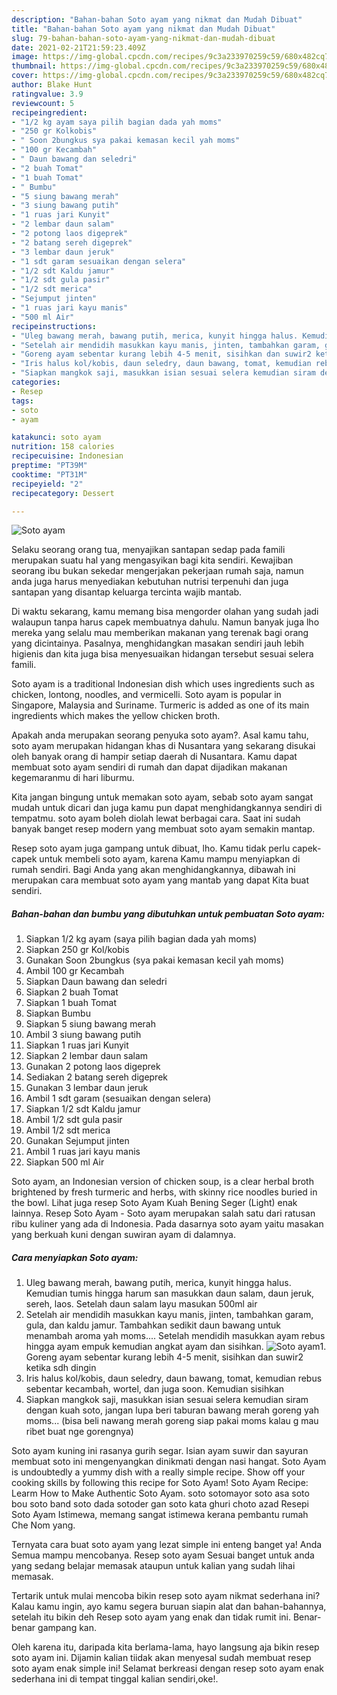 ```yaml
---
description: "Bahan-bahan Soto ayam yang nikmat dan Mudah Dibuat"
title: "Bahan-bahan Soto ayam yang nikmat dan Mudah Dibuat"
slug: 79-bahan-bahan-soto-ayam-yang-nikmat-dan-mudah-dibuat
date: 2021-02-21T21:59:23.409Z
image: https://img-global.cpcdn.com/recipes/9c3a233970259c59/680x482cq70/soto-ayam-foto-resep-utama.jpg
thumbnail: https://img-global.cpcdn.com/recipes/9c3a233970259c59/680x482cq70/soto-ayam-foto-resep-utama.jpg
cover: https://img-global.cpcdn.com/recipes/9c3a233970259c59/680x482cq70/soto-ayam-foto-resep-utama.jpg
author: Blake Hunt
ratingvalue: 3.9
reviewcount: 5
recipeingredient:
- "1/2 kg ayam saya pilih bagian dada yah moms"
- "250 gr Kolkobis"
- " Soon 2bungkus sya pakai kemasan kecil yah moms"
- "100 gr Kecambah"
- " Daun bawang dan seledri"
- "2 buah Tomat"
- "1 buah Tomat"
- " Bumbu"
- "5 siung bawang merah"
- "3 siung bawang putih"
- "1 ruas jari Kunyit"
- "2 lembar daun salam"
- "2 potong laos digeprek"
- "2 batang sereh digeprek"
- "3 lembar daun jeruk"
- "1 sdt garam sesuaikan dengan selera"
- "1/2 sdt Kaldu jamur"
- "1/2 sdt gula pasir"
- "1/2 sdt merica"
- "Sejumput jinten"
- "1 ruas jari kayu manis"
- "500 ml Air"
recipeinstructions:
- "Uleg bawang merah, bawang putih, merica, kunyit hingga halus. Kemudian tumis hingga harum san masukkan daun salam, daun jeruk, sereh, laos. Setelah daun salam layu masukan 500ml air"
- "Setelah air mendidih masukkan kayu manis, jinten, tambahkan garam, gula, dan kaldu jamur. Tambahkan sedikit daun bawang untuk menambah aroma yah moms.... Setelah mendidih masukkan ayam rebus hingga ayam empuk kemudian angkat ayam dan sisihkan."
- "Goreng ayam sebentar kurang lebih 4-5 menit, sisihkan dan suwir2 ketika sdh dingin"
- "Iris halus kol/kobis, daun seledry, daun bawang, tomat, kemudian rebus sebentar kecambah, wortel, dan juga soon. Kemudian sisihkan"
- "Siapkan mangkok saji, masukkan isian sesuai selera kemudian siram dengan kuah soto, jangan lupa beri taburan bawang merah goreng yah moms... (bisa beli nawang merah goreng siap pakai moms kalau g mau ribet buat nge gorengnya)"
categories:
- Resep
tags:
- soto
- ayam

katakunci: soto ayam 
nutrition: 158 calories
recipecuisine: Indonesian
preptime: "PT39M"
cooktime: "PT31M"
recipeyield: "2"
recipecategory: Dessert

---
```



![Soto ayam](https://img-global.cpcdn.com/recipes/9c3a233970259c59/680x482cq70/soto-ayam-foto-resep-utama.jpg)

Selaku seorang orang tua, menyajikan santapan sedap pada famili merupakan suatu hal yang mengasyikan bagi kita sendiri. Kewajiban seorang ibu bukan sekedar mengerjakan pekerjaan rumah saja, namun anda juga harus menyediakan kebutuhan nutrisi terpenuhi dan juga santapan yang disantap keluarga tercinta wajib mantab.

Di waktu  sekarang, kamu memang bisa mengorder olahan yang sudah jadi walaupun tanpa harus capek membuatnya dahulu. Namun banyak juga lho mereka yang selalu mau memberikan makanan yang terenak bagi orang yang dicintainya. Pasalnya, menghidangkan masakan sendiri jauh lebih higienis dan kita juga bisa menyesuaikan hidangan tersebut sesuai selera famili. 

Soto ayam is a traditional Indonesian dish which uses ingredients such as chicken, lontong, noodles, and vermicelli. Soto ayam is popular in Singapore, Malaysia and Suriname. Turmeric is added as one of its main ingredients which makes the yellow chicken broth.

Apakah anda merupakan seorang penyuka soto ayam?. Asal kamu tahu, soto ayam merupakan hidangan khas di Nusantara yang sekarang disukai oleh banyak orang di hampir setiap daerah di Nusantara. Kamu dapat membuat soto ayam sendiri di rumah dan dapat dijadikan makanan kegemaranmu di hari liburmu.

Kita jangan bingung untuk memakan soto ayam, sebab soto ayam sangat mudah untuk dicari dan juga kamu pun dapat menghidangkannya sendiri di tempatmu. soto ayam boleh diolah lewat berbagai cara. Saat ini sudah banyak banget resep modern yang membuat soto ayam semakin mantap.

Resep soto ayam juga gampang untuk dibuat, lho. Kamu tidak perlu capek-capek untuk membeli soto ayam, karena Kamu mampu menyiapkan di rumah sendiri. Bagi Anda yang akan menghidangkannya, dibawah ini merupakan cara membuat soto ayam yang mantab yang dapat Kita buat sendiri.

<!--inarticleads1-->

##### Bahan-bahan dan bumbu yang dibutuhkan untuk pembuatan Soto ayam:

1. Siapkan 1/2 kg ayam (saya pilih bagian dada yah moms)
1. Siapkan 250 gr Kol/kobis
1. Gunakan  Soon 2bungkus (sya pakai kemasan kecil yah moms)
1. Ambil 100 gr Kecambah
1. Siapkan  Daun bawang dan seledri
1. Siapkan 2 buah Tomat
1. Siapkan 1 buah Tomat
1. Siapkan  Bumbu
1. Siapkan 5 siung bawang merah
1. Ambil 3 siung bawang putih
1. Siapkan 1 ruas jari Kunyit
1. Siapkan 2 lembar daun salam
1. Gunakan 2 potong laos digeprek
1. Sediakan 2 batang sereh digeprek
1. Gunakan 3 lembar daun jeruk
1. Ambil 1 sdt garam (sesuaikan dengan selera)
1. Siapkan 1/2 sdt Kaldu jamur
1. Ambil 1/2 sdt gula pasir
1. Ambil 1/2 sdt merica
1. Gunakan Sejumput jinten
1. Ambil 1 ruas jari kayu manis
1. Siapkan 500 ml Air


Soto ayam, an Indonesian version of chicken soup, is a clear herbal broth brightened by fresh turmeric and herbs, with skinny rice noodles buried in the bowl. Lihat juga resep Soto Ayam Kuah Bening Seger (Light) enak lainnya. Resep Soto Ayam - Soto ayam merupakan salah satu dari ratusan ribu kuliner yang ada di Indonesia. Pada dasarnya soto ayam yaitu masakan yang berkuah kuni dengan suwiran ayam di dalamnya. 

<!--inarticleads2-->

##### Cara menyiapkan Soto ayam:

1. Uleg bawang merah, bawang putih, merica, kunyit hingga halus. Kemudian tumis hingga harum san masukkan daun salam, daun jeruk, sereh, laos. Setelah daun salam layu masukan 500ml air
1. Setelah air mendidih masukkan kayu manis, jinten, tambahkan garam, gula, dan kaldu jamur. Tambahkan sedikit daun bawang untuk menambah aroma yah moms.... Setelah mendidih masukkan ayam rebus hingga ayam empuk kemudian angkat ayam dan sisihkan.
<img src="//assets-global.cpcdn.com/assets/icons/button_play-2c75c40dde080a61004c1f40b05d8f140eaff45d7e9e6481dc71c63d2e7c4909.png" alt="Soto ayam">1. Goreng ayam sebentar kurang lebih 4-5 menit, sisihkan dan suwir2 ketika sdh dingin
1. Iris halus kol/kobis, daun seledry, daun bawang, tomat, kemudian rebus sebentar kecambah, wortel, dan juga soon. Kemudian sisihkan
1. Siapkan mangkok saji, masukkan isian sesuai selera kemudian siram dengan kuah soto, jangan lupa beri taburan bawang merah goreng yah moms... (bisa beli nawang merah goreng siap pakai moms kalau g mau ribet buat nge gorengnya)


Soto ayam kuning ini rasanya gurih segar. Isian ayam suwir dan sayuran membuat soto ini mengenyangkan dinikmati dengan nasi hangat. Soto Ayam is undoubtedly a yummy dish with a really simple recipe. Show off your cooking skills by following this recipe for Soto Ayam! Soto Ayam Recipe: Learm How to Make Authentic Soto Ayam. soto sotomayor soto asa soto bou soto band soto dada sotoder gan soto kata ghuri choto azad Resepi Soto Ayam Istimewa, memang sangat istimewa kerana pembantu rumah Che Nom yang. 

Ternyata cara buat soto ayam yang lezat simple ini enteng banget ya! Anda Semua mampu mencobanya. Resep soto ayam Sesuai banget untuk anda yang sedang belajar memasak ataupun untuk kalian yang sudah lihai memasak.

Tertarik untuk mulai mencoba bikin resep soto ayam nikmat sederhana ini? Kalau kamu ingin, ayo kamu segera buruan siapin alat dan bahan-bahannya, setelah itu bikin deh Resep soto ayam yang enak dan tidak rumit ini. Benar-benar gampang kan. 

Oleh karena itu, daripada kita berlama-lama, hayo langsung aja bikin resep soto ayam ini. Dijamin kalian tiidak akan menyesal sudah membuat resep soto ayam enak simple ini! Selamat berkreasi dengan resep soto ayam enak sederhana ini di tempat tinggal kalian sendiri,oke!.

